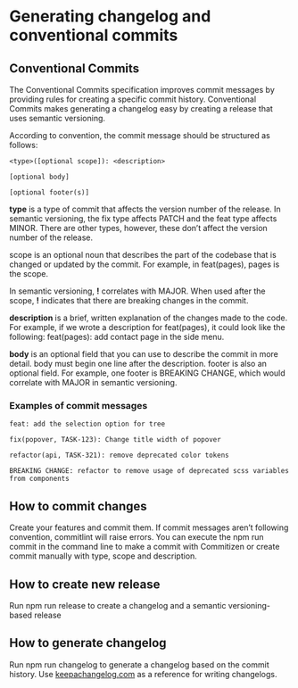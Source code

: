 # Generating changelog and conventional commits

## Conventional Commits

The Conventional Commits specification improves commit messages by providing rules for creating a specific commit history.
Conventional Commits makes generating a changelog easy by creating a release that uses semantic versioning.

According to convention, the commit message should be structured as follows:

```git-commit
<type>([optional scope]): <description>

[optional body]

[optional footer(s)]
```

**type** is a type of commit that affects the version number of the release. In semantic versioning, the fix type affects PATCH and the feat type affects MINOR.
There are other types, however, these don’t affect the version number of the release.

scope is an optional noun that describes the part of the codebase that is changed or updated by the commit. For example, in feat(pages), pages is the scope.

In semantic versioning, **!** correlates with MAJOR. 
When used after the scope, **!** indicates that there are breaking changes in the commit.

**description** is a brief, written explanation of the changes made to the code. For example, if we wrote a description for feat(pages), it could look like the following: feat(pages): add contact page in the side menu.

**body** is an optional field that you can use to describe the commit in more detail. body must begin one line after the description. footer is also an optional field. For example, one footer is BREAKING CHANGE, which would correlate with MAJOR in semantic versioning.

### Examples of commit messages

```git-commit
feat: add the selection option for tree
```

```git-commit
fix(popover, TASK-123): Change title width of popover
```

```git-commit
refactor(api, TASK-321): remove deprecated color tokens

BREAKING CHANGE: refactor to remove usage of deprecated scss variables from components
```

## How to commit changes

Create your features and commit them.
If commit messages aren’t following convention, commitlint will raise errors.
You can execute the npm run commit in the command line to make a commit with Commitizen
or create commit manually with type, scope and description.

## How to create new release

Run npm run release to create a changelog and a semantic versioning-based release


## How to generate changelog

Run npm run changelog to generate a changelog based on the commit history.
Use [keepachangelog.com](https://keepachangelog.com/en/1.1.0/) as a reference for writing changelogs.
